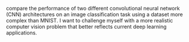  compare the performance of two different convolutional neural network (CNN) architectures on an image classification task using a dataset more complex than MNIST. I want to challenge myself with a more realistic computer vision problem that better reflects current deep learning applications.
